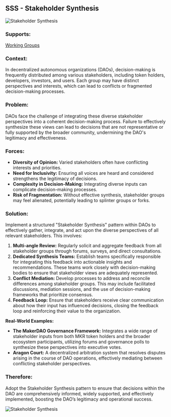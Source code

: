 ## SSS - Stakeholder Synthesis

![Stakeholder Synthesis](./output/illustrations/stakeholder_synthesis.png)

### Supports:

[Working Groups](./working_groups.html)

### Context:

In decentralized autonomous organizations (DAOs), decision-making is frequently distributed among various stakeholders, including token holders, developers, investors, and users. Each group may have distinct perspectives and interests, which can lead to conflicts or fragmented decision-making processes.

### Problem:

DAOs face the challenge of integrating these diverse stakeholder perspectives into a coherent decision-making process. Failure to effectively synthesize these views can lead to decisions that are not representative or fully supported by the broader community, undermining the DAO's legitimacy and effectiveness.

### Forces:

- **Diversity of Opinion:** Varied stakeholders often have conflicting interests and priorities.
- **Need for Inclusivity:** Ensuring all voices are heard and considered strengthens the legitimacy of decisions.
- **Complexity in Decision-Making:** Integrating diverse inputs can complicate decision-making processes.
- **Risk of Fragmentation:** Without effective synthesis, stakeholder groups may feel alienated, potentially leading to splinter groups or forks.

### Solution:

Implement a structured "Stakeholder Synthesis" pattern within DAOs to effectively gather, integrate, and act upon the diverse perspectives of all relevant stakeholders. This involves:
1. **Multi-angle Review:** Regularly solicit and aggregate feedback from all stakeholder groups through forums, surveys, and direct consultations.
2. **Dedicated Synthesis Teams:** Establish teams specifically responsible for integrating this feedback into actionable insights and recommendations. These teams work closely with decision-making bodies to ensure that stakeholder views are adequately represented.
3. **Conflict Mediation:** Develop processes to address and reconcile differences among stakeholder groups. This may include facilitated discussions, mediation sessions, and the use of decision-making frameworks that prioritize consensus.
4. **Feedback Loop:** Ensure that stakeholders receive clear communication about how their input has influenced decisions, closing the feedback loop and reinforcing their value to the organization.

**Real-World Examples:**

- **The MakerDAO Governance Framework:** Integrates a wide range of stakeholder inputs from both MKR token holders and the broader ecosystem participants, utilizing forums and governance polls to synthesize these perspectives into executive votes.
- **Aragon Court:** A decentralized arbitration system that resolves disputes arising in the course of DAO operations, effectively mediating between conflicting stakeholder perspectives.

### Therefore:

Adopt the Stakeholder Synthesis pattern to ensure that decisions within the DAO are comprehensively informed, widely supported, and effectively implemented, boosting the DAO’s legitimacy and operational success.

![Stakeholder Synthesis](./output/stakeholder_synthesis_specific_graph.png)



